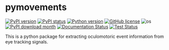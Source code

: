 # pymovements
[![PyPI version](https://badge.fury.io/py/pymovements.svg)](hhttps://pypi.python.org/pypi/pymovements/)
[![PyPI status](https://img.shields.io/pypi/status/pymovements.svg)](https://pypi.python.org/pypi/pymovements/)
[![Python version](https://img.shields.io/pypi/pyversions/pymovements.svg)](https://pypi.python.org/pypi/pymovements/)
[![GitHub license](https://badgen.net/github/license/aeye-lab/pymovements)](https://github.com/aeye-lab/pymovements/blob/master/LICENSE)
![os](https://img.shields.io/badge/os-win%7CmacOS%7Clinux-brightgreen)
[![PyPI download month](https://img.shields.io/pypi/dm/pymovements.svg)](https://pypi.python.org/pypi/ansicolortags/)
[![Documentation Status](https://readthedocs.org/projects/pymovements/badge/?version=latest)](https://pymovements.readthedocs.io/en/latest/?badge=latest)
[![Test Status](https://img.shields.io/github/actions/workflow/status/aeye-lab/pymovements/tests.yml?label=tests)]()

This is a python package for extracting oculomotoric event information from eye tracking signals.
